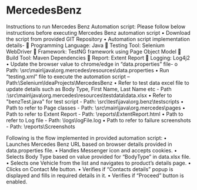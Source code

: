 # MercedesBenz
Instructions to run Mercedes Benz Automation script:
Please follow below instructions before executing Mercedes Benz automation script
•	Download the script from provided GIT Repository
•	Automation script implementation details-
				Programming Language: Java 
				Testing Tool: Selenium WebDriver
				Framework: TestNG framework using Page Object Model
				Build Tool: Maven Dependencies
				Report: Extent Report
				Logging: Log4j2
•	Update the browser value to chrome/edge in “data.properties” file- 
			o	Path: \src\main\java\org.mercedes\resources\data.properties
•	Run “testing.xml” file to execute the automation script – Path:\Selenium\IdeaProjects\MercedesBenz
•	Refer to test data excel file to update details such as Body Type, First Name, Last Name etc - Path :\src\main\java\org.mercedes\resources\testdata\data.xlsx
•	Refer to "benzTest.java" for test script - Path: \src\test\java\org.benz\testscripts
•	Path to refer to Page classes - Path: \src\main\java\org.mercedes\pages
•	Path to refer to Extent Report - Path: \reports\ExtentReport.html
•	Path to refer to Log file - Path: \logs\logFile.log
•	Path to refer to failure screenshots - Path: \reports\Screenshots

Following is the flow implemented in provided automation script:
•	Launches Mercedes Benz URL based on browser details provided in data.properties file.
•	Handles Messenger icon and accepts cookies.
•	Selects Body Type based on value provided for “BodyType” in data.xlsx file.
•	Selects one Vehicle from the list and navigates to product’s details page.
•	Clicks on Contact Me button.
•	Verifies if “Contacts details” popup is displayed and fills in required details in it.
•	Verifies if “Proceed” button is enabled.
